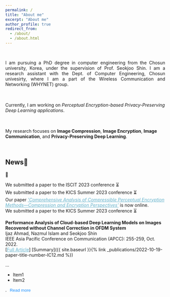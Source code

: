 ```yaml
---
permalink: /
title: "About me"
excerpt: "About me"
author_profile: true
redirect_from: 
  - /about/
  - /about.html
---
```

<br>
<p align="justify">
I am pursuing a PhD degree in computer engineering from the Chosun university, Korea, under the supervision of Prof. Seokjoo Shin. I am a research assistant with the Dept. of Computer Engineering, Chosun univesirty, where I am a part of the Wireless Communication and Networking (WHYNET) group.

<br><br>
Currently, I am working on <i>Perceptual Encryption-based Privacy-Preserving Deep Learning applications</i>.

<br><br>
My research focuses on <b>Image Compression</b>, <b>Image Encryption</b>, <b>Image Communication</b>, and <b>Privacy-Preserving Deep Learning</b>.
</p>

<br>
<h2>News&#128276;</h2>&#128276;

We submitted a paper to the ISCIT 2023 conference &#9203;<br>
We submitted a paper to the KICS Summer 2023 conference &#9203;<br>
Our paper <i><a href="https://www.mdpi.com/1424-8220/23/8/4057" target="_blank" style="color:#64B2CB">'Comprehensive Analysis of Compressible Perceptual Encryption Methods—Compression and Encryption Perspectives'</a></i>  is now online.<br>
We submitted a paper to the KICS Summer 2023 conference &#9203;

<b>Performance Analysis of Cloud-based Deep Learning Models on Images Recovered without Channel Correction in OFDM System</b><br>
Ijaz Ahmad, Nazmul Islam and Seokjoo Shin <br>
IEEE Asia Pacific Conference on Communication (APCC): 255-259, Oct. 2022. <br>
[<a href="https://ieeexplore.ieee.org/abstract/document/9943691" target="_blank" style="color:#64B2CB">Full Article</a>]
[Summary]({{ site.baseurl }}{% link _publications/2022-10-19-paper-title-number-IC12.md %})<br>

<span id="dotsC12">...</span><span id="moreC12" style="display:none">

<ul>
	<li>Item1</li>
	<li>Item2</li>
</ul>

.</span></i>
<button onclick="moreLessFtn('dotsC12','moreC12','moreLessBttnC12')" id="moreLessBttnC12" style="border:none; background-color:transparent; color:dodgerblue">Read more</button>

<br>



<script>
function moreLessFtn(dotsID, moreID, myBtnID) {
  var dots = document.getElementById(dotsID);
  var moreText = document.getElementById(moreID);
  var btnText = document.getElementById(myBtnID);

  if (dots.style.display === "none") {
    dots.style.display = "inline";
    btnText.innerHTML = "Read more"; 
    moreText.style.display = "none";
  } else {
    dots.style.display = "none";
    btnText.innerHTML = "Read less"; 
    moreText.style.display = "inline";
  }
}
</script>